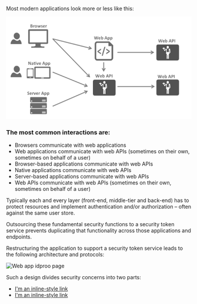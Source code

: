 Most modern applications look more or less like this:

![Web app idproo page](_static/appArch.png?sanitize=true)

### The most common interactions are: 
- Browsers communicate with web applications
- Web applications communicate with web APIs (sometimes on their own, sometimes on behalf of a user)
- Browser-based applications communicate with web APIs
- Native applications communicate with web APIs
- Server-based applications communicate with web APIs
- Web APIs communicate with web APIs (sometimes on their own, sometimes on behalf of a user)

Typically each and every layer (front-end, middle-tier and back-end) has to protect resources and implement authentication and/or authorization – often against the same user store.

Outsourcing these fundamental security functions to a security token service prevents duplicating that functionality across those applications and endpoints.

Restructuring the application to support a security token service leads to the following architecture and protocols:

![Web app idproo page](_static/protocols.png.png?sanitize=true)

Such a design divides security concerns into two parts: 
- [I'm an inline-style link](https://www.google.com)
- [I'm an inline-style link](https://www.google.com) 
